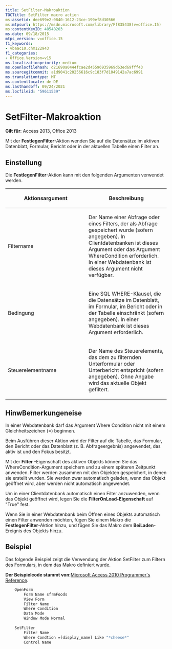 ```yaml
---
title: SetFilter-Makroaktion
TOCTitle: SetFilter macro action
ms:assetid: dee699e2-0840-1612-23ce-199ef8d30566
ms:mtpsurl: https://msdn.microsoft.com/library/Ff835438(v=office.15)
ms:contentKeyID: 48548203
ms.date: 09/18/2015
mtps_version: v=office.15
f1_keywords:
- vbaac10.chm122943
f1_categories:
- Office.Version=v15
ms.localizationpriority: medium
ms.openlocfilehash: d21690a0444fcae2d45596935969d63ed69fff43
ms.sourcegitcommit: a1d9041c20256616c9c183f7d1049142a7ac6991
ms.translationtype: MT
ms.contentlocale: de-DE
ms.lasthandoff: 09/24/2021
ms.locfileid: "59611539"
---
```

# <a name="setfilter-macro-action"></a>SetFilter-Makroaktion

**Gilt für**: Access 2013, Office 2013

Mit der **FestlegenFilter**-Aktion wenden Sie auf die Datensätze im aktiven Datenblatt, Formular, Bericht oder in der aktuellen Tabelle einen Filter an.

## <a name="setting"></a>Einstellung

Die **FestlegenFilter**-Aktion kann mit den folgenden Argumenten verwendet werden.

<table>
<colgroup>
<col style="width: 50%" />
<col style="width: 50%" />
</colgroup>
<thead>
<tr class="header">
<th><p>Aktionsargument</p></th>
<th><p>Beschreibung</p></th>
</tr>
</thead>
<tbody>
<tr class="odd">
<td><p>Filtername</p></td>
<td><p>Der Name einer Abfrage oder eines Filters, der als Abfrage gespeichert wurde (sofern angegeben). In Clientdatenbanken ist dieses Argument oder das Argument WhereCondition erforderlich. In einer Webdatenbank ist dieses Argument nicht verfügbar.</p></td>
</tr>
<tr class="even">
<td><p>Bedingung</p></td>
<td><p>Eine SQL WHERE-Klausel, die die Datensätze im Datenblatt, im Formular, im Bericht oder in der Tabelle einschränkt (sofern angegeben). In einer Webdatenbank ist dieses Argument erforderlich.</p></td>
</tr>
<tr class="odd">
<td><p>Steuerelementname</p></td>
<td><p>Der Name des Steuerelements, das dem zu filternden Unterformular oder Unterbericht entspricht (sofern angegeben). Ohne Angabe wird das aktuelle Objekt gefiltert.</p></td>
</tr>
</tbody>
</table>


## <a name="remarks"></a>HinwBemerkungeneise

In einer Webdatenbank darf das Argument Where Condition nicht mit einem Gleichheitszeichen (=) beginnen.

Beim Ausführen dieser Aktion wird der Filter auf die Tabelle, das Formular, den Bericht oder das Datenblatt (z. B. Abfrageergebnis) angewendet, das aktiv ist und den Fokus besitzt.

Mit der  **Filter** -Eigenschaft des aktiven Objekts können Sie das WhereCondition-Argument speichern und zu einem späteren Zeitpunkt anwenden. Filter werden zusammen mit den Objekten gespeichert, in denen sie erstellt wurden. Sie werden zwar automatisch geladen, wenn das Objekt geöffnet wird, aber werden nicht automatisch angewendet.

Um in einer Clientdatenbank automatisch einen Filter anzuwenden, wenn das Objekt geöffnet wird, legen Sie die **FilterOnLoad-Eigenschaft** auf "True" fest.

Wenn Sie in einer Webdatenbank beim Öffnen eines Objekts automatisch einen Filter anwenden möchten, fügen Sie einem Makro die **FestlegenFilter**-Aktion hinzu, und fügen Sie das Makro dem **BeiLaden**-Ereignis des Objekts hinzu.

## <a name="example"></a>Beispiel

Das folgende Beispiel zeigt die Verwendung der Aktion SetFilter zum Filtern des Formulars, in dem das Makro definiert wurde.

**Der Beispielcode stammt von:**[Microsoft Access 2010 Programmer's Reference](https://www.amazon.com/Microsoft-Access-2010-Programmers-Reference/dp/8126528125).

```vb
    OpenForm
        Form Name sfrmFoods
        View Form
        Filter Name
        Where Condition
        Data Mode
        Window Mode Normal
    
    SetFilter
        Filter Name
        Where Condtion =[display_name] Like "*cheese*"
        Control Name
```
